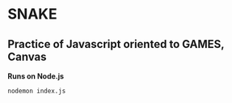 # SNAKE

## Practice of Javascript oriented to GAMES, Canvas

__Runs on Node.js__ <br/>

```terminal
nodemon index.js
```